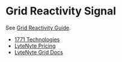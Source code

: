 # Grid Reactivity Signal

See [Grid Reactivity Guide](https://1771technologies.com/docs/grid-reactivity).

- [1771 Technologies](https://1771technologies.com)
- [LyteNyte Pricing](https://1771technologies.com/pricing)
- [LyteNyte Grid Docs](https://1771technologies.com/docs/intro-getting-started)
